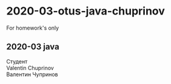 # 2020-03-otus-java-chuprinov <br>
For homework's only <br>
## 2020-03 java<br>
Студент<br>
Valentin Chuprinov <br>
Валентин Чупринов